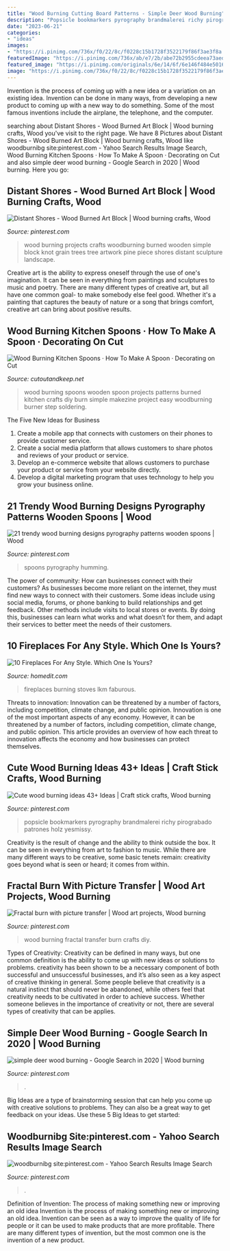 ```yaml
---
title: "Wood Burning Cutting Board Patterns - Simple Deer Wood Burning"
description: "Popsicle bookmarkers pyrography brandmalerei richy pirograbado patrones holz yesmissy"
date: "2023-06-21"
categories:
- "ideas"
images:
- "https://i.pinimg.com/736x/f0/22/8c/f0228c15b1728f3522179f86f3ae3f8a.jpg"
featuredImage: "https://i.pinimg.com/736x/ab/e7/2b/abe72b2955cdeea73aed12417d25a979.jpg"
featured_image: "https://i.pinimg.com/originals/6e/14/6f/6e146f484e501696308111c8189fcc1a.jpg"
image: "https://i.pinimg.com/736x/f0/22/8c/f0228c15b1728f3522179f86f3ae3f8a.jpg"
---
```



Invention is the process of coming up with a new idea or a variation on an existing idea. Invention can be done in many ways, from developing a new product to coming up with a new way to do something. Some of the most famous inventions include the airplane, the telephone, and the computer.

	

		
searching about Distant Shores - Wood Burned Art Block | Wood burning crafts, Wood you've visit to the right page. We have 8 Pictures about Distant Shores - Wood Burned Art Block | Wood burning crafts, Wood like woodburnibg site:pinterest.com - Yahoo Search Results Image Search, Wood Burning Kitchen Spoons · How To Make A Spoon · Decorating on Cut and also simple deer wood burning - Google Search in 2020 | Wood burning. Here you go:
		
    
## Distant Shores - Wood Burned Art Block | Wood Burning Crafts, Wood

<img loading=lazy src="https://i.pinimg.com/originals/6e/14/6f/6e146f484e501696308111c8189fcc1a.jpg" onerror="this.onerror=null;this.src='https://tse1.mm.bing.net/th?id=OIP.e54Qnr940cUikxEynE4McQHaLH&amp;pid=15.1';" alt="Distant Shores - Wood Burned Art Block | Wood burning crafts, Wood">

_Source: pinterest.com_

>wood burning projects crafts woodburning burned wooden simple block knot grain trees tree artwork pine piece shores distant sculpture landscape. 

	

Creative art is the ability to express oneself through the use of one's imagination. It can be seen in everything from paintings and sculptures to music and poetry. There are many different types of creative art, but all have one common goal- to make somebody else feel good. Whether it's a painting that captures the beauty of nature or a song that brings comfort, creative art can bring about positive results.

    
## Wood Burning Kitchen Spoons · How To Make A Spoon · Decorating On Cut

<img loading=lazy src="http://images.coplusk.net/project_images/171271/image/2014-04-10-132649-IMG_9670.jpg" onerror="this.onerror=null;this.src='https://tse2.mm.bing.net/th?id=OIP.hPM0X669n8W6Br-SgYkPyAHaLH&amp;pid=15.1';" alt="Wood Burning Kitchen Spoons · How To Make A Spoon · Decorating on Cut">

_Source: cutoutandkeep.net_

>wood burning spoons wooden spoon projects patterns burned kitchen crafts diy burn simple makezine project easy woodburning burner step soldering. 

	

The Five New Ideas for Business
1. Create a mobile app that connects with customers on their phones to provide customer service. 
2. Create a social media platform that allows customers to share photos and reviews of your product or service. 
3. Develop an e-commerce website that allows customers to purchase your product or service from your website directly. 
4. Develop a digital marketing program that uses technology to help you grow your business online.

    
## 21 Trendy Wood Burning Designs Pyrography Patterns Wooden Spoons | Wood

<img loading=lazy src="https://i.pinimg.com/736x/f0/22/8c/f0228c15b1728f3522179f86f3ae3f8a.jpg" onerror="this.onerror=null;this.src='https://tse3.mm.bing.net/th?id=OIP.DH7Hyc4lqeQ20gk-uFeYYAAAAA&amp;pid=15.1';" alt="21 trendy wood burning designs pyrography patterns wooden spoons | Wood">

_Source: pinterest.com_

>spoons pyrography humming. 

	

The power of community: How can businesses connect with their customers?
As businesses become more reliant on the internet, they must find new ways to connect with their customers. Some ideas include using social media, forums, or phone banking to build relationships and get feedback. Other methods include visits to local stores or events. By doing this, businesses can learn what works and what doesn’t for them, and adapt their services to better meet the needs of their customers.

    
## 10 Fireplaces For Any Style. Which One Is Yours?

<img loading=lazy src="https://cdn.homedit.com/wp-content/uploads/2012/12/wood-stove.jpg" onerror="this.onerror=null;this.src='https://tse2.mm.bing.net/th?id=OIP.fImREETyqUIVWf7Fpn9rKgHaJ4&amp;pid=15.1';" alt="10 Fireplaces For Any Style. Which One Is Yours?">

_Source: homedit.com_

>fireplaces burning stoves lkm faburous. 

	

Threats to innovation: Innovation can be threatened by a number of factors, including competition, climate change, and public opinion.
Innovation is one of the most important aspects of any economy. However, it can be threatened by a number of factors, including competition, climate change, and public opinion. This article provides an overview of how each threat to innovation affects the economy and how businesses can protect themselves.

    
## Cute Wood Burning Ideas 43+ Ideas | Craft Stick Crafts, Wood Burning

<img loading=lazy src="https://i.pinimg.com/736x/ab/e7/2b/abe72b2955cdeea73aed12417d25a979.jpg" onerror="this.onerror=null;this.src='https://tse2.mm.bing.net/th?id=OIP.FoPlfg9oi7di2dvIep2Y8gAAAA&amp;pid=15.1';" alt="Cute wood burning ideas 43+ Ideas | Craft stick crafts, Wood burning">

_Source: pinterest.com_

>popsicle bookmarkers pyrography brandmalerei richy pirograbado patrones holz yesmissy. 

	

Creativity is the result of change and the ability to think outside the box. It can be seen in everything from art to fashion to music. While there are many different ways to be creative, some basic tenets remain: creativity goes beyond what is seen or heard; it comes from within.

    
## Fractal Burn With Picture Transfer | Wood Art Projects, Wood Burning

<img loading=lazy src="https://i.pinimg.com/736x/e0/7c/5a/e07c5af2f83f0c38b8055d172008f80e.jpg" onerror="this.onerror=null;this.src='https://tse1.mm.bing.net/th?id=OIP.6DbWnGPHFBrpEgHOeUIrLAHaJ3&amp;pid=15.1';" alt="Fractal burn with picture transfer | Wood art projects, Wood burning">

_Source: pinterest.com_

>wood burning fractal transfer burn crafts diy. 

	

Types of Creativity:
Creativity can be defined in many ways, but one common definition is the ability to come up with new ideas or solutions to problems. creativity has been shown to be a necessary component of both successful and unsuccessful businesses, and it’s also seen as a key aspect of creative thinking in general. Some people believe that creativity is a natural instinct that should never be abandoned, while others feel that creativity needs to be cultivated in order to achieve success. Whether someone believes in the importance of creativity or not, there are several types of creativity that can be applies.

    
## Simple Deer Wood Burning - Google Search In 2020 | Wood Burning

<img loading=lazy src="https://i.pinimg.com/736x/54/46/2c/54462c574a434ad92a3415ce725c16fe.jpg" onerror="this.onerror=null;this.src='https://tse4.mm.bing.net/th?id=OIP.7_C8SBS1MFtjmmOrlnZwJAHaKk&amp;pid=15.1';" alt="simple deer wood burning - Google Search in 2020 | Wood burning">

_Source: pinterest.com_

>. 

	

Big Ideas are a type of brainstorming session that can help you come up with creative solutions to problems. They can also be a great way to get feedback on your ideas. Use these 5 Big Ideas to get started: 

    
## Woodburnibg Site:pinterest.com - Yahoo Search Results Image Search

<img loading=lazy src="https://i.pinimg.com/originals/46/f0/58/46f058e6318b0c8793c65d0964016de7.jpg" onerror="this.onerror=null;this.src='https://tse3.mm.bing.net/th?id=OIP.QDDYiVJsBFE66oltSOfuuAAAAA&amp;pid=15.1';" alt="woodburnibg site:pinterest.com - Yahoo Search Results Image Search">

_Source: pinterest.com_

>. 

	

Definition of Invention: The process of making something new or improving an old idea
Invention is the process of making something new or improving an old idea. Invention can be seen as a way to improve the quality of life for people or it can be used to make products that are more profitable. There are many different types of invention, but the most common one is the invention of a new product.

